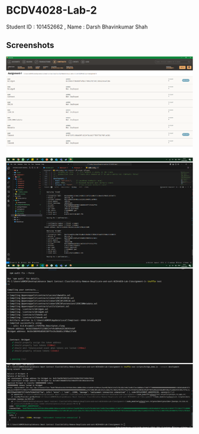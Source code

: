 # BCDV4028-Lab-2
Student ID : 101452662 , Name  : Darsh Bhavinkumar Shah

## Screenshots
![DeployedContract](https://github.com/Darshhhhh/Adv-Solidity-Class/blob/main/Assignment-1/DeployedContract.png)
![DeployedContract](https://github.com/Darshhhhh/Adv-Solidity-Class/blob/main/Assignment-1/DeployedContract2.png)
![TestCase](https://github.com/Darshhhhh/Adv-Solidity-Class/blob/main/Assignment-1/Test-SS.png)
![TransferSS](https://github.com/Darshhhhh/Adv-Solidity-Class/blob/main/Assignment-1/Error-Script.png)
